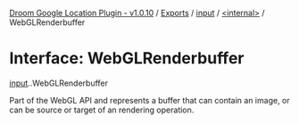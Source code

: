 [Droom Google Location Plugin - v1.0.10](../README.md) / [Exports](../modules.md) / [input](../modules/input.md) / [<internal\>](../modules/input._internal_.md) / WebGLRenderbuffer

# Interface: WebGLRenderbuffer

[input](../modules/input.md).[<internal>](../modules/input._internal_.md).WebGLRenderbuffer

Part of the WebGL API and represents a buffer that can contain an image, or can be source or target of an rendering operation.
